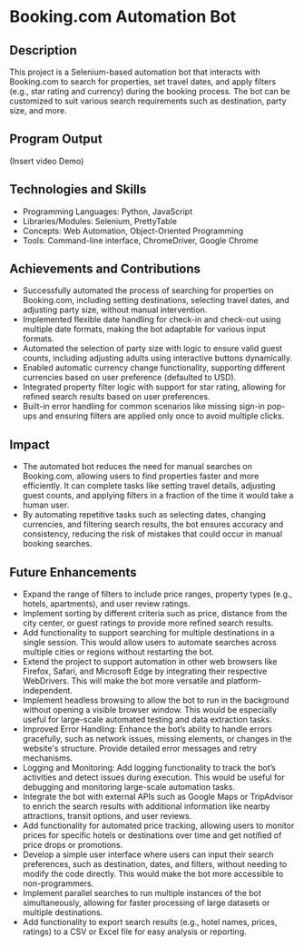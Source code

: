 # Booking.com Automation Bot

## Description
This project is a Selenium-based automation bot that interacts with Booking.com to search for properties, set travel dates, 
and apply filters (e.g., star rating and currency) during the booking process. The bot can be customized to suit various 
search requirements such as destination, party size, and more.

## Program Output
(Insert video Demo)

## Technologies and Skills 
- Programming Languages: Python, JavaScript
- Libraries/Modules: Selenium, PrettyTable
- Concepts: Web Automation, Object-Oriented Programming
- Tools: Command-line interface, ChromeDriver, Google Chrome


## Achievements and Contributions
- Successfully automated the process of searching for properties on Booking.com, including setting destinations, 
  selecting travel dates, and adjusting party size, without manual intervention.
- Implemented flexible date handling for check-in and check-out using multiple date formats, making the bot adaptable for 
  various input formats.
- Automated the selection of party size with logic to ensure valid guest counts, including adjusting adults using 
  interactive buttons dynamically.
- Enabled automatic currency change functionality, supporting different currencies based on user preference (defaulted to USD).
- Integrated property filter logic with support for star rating, allowing for refined search results based on user preferences.
- Built-in error handling for common scenarios like missing sign-in pop-ups and ensuring filters are applied only once 
  to avoid multiple clicks.

## Impact
- The automated bot reduces the need for manual searches on Booking.com, allowing users to find properties faster and more 
  efficiently. It can complete tasks like setting travel details, adjusting guest counts, and applying filters in a fraction 
  of the time it would take a human user.
- By automating repetitive tasks such as selecting dates, changing currencies, and filtering search results, the bot 
  ensures accuracy and consistency, reducing the risk of mistakes that could occur in manual booking searches.

## Future Enhancements
- Expand the range of filters to include price ranges, property types (e.g., hotels, apartments), and user review ratings.
- Implement sorting by different criteria such as price, distance from the city center, or guest ratings to provide more 
  refined search results.
- Add functionality to support searching for multiple destinations in a single session. This would allow users to automate 
  searches across multiple cities or regions without restarting the bot.
- Extend the project to support automation in other web browsers like Firefox, Safari, and Microsoft Edge by integrating 
  their respective WebDrivers. This will make the bot more versatile and platform-independent.
- Implement headless browsing to allow the bot to run in the background without opening a visible browser window. 
  This would be especially useful for large-scale automated testing and data extraction tasks.
- Improved Error Handling: Enhance the bot’s ability to handle errors gracefully, such as network issues, missing elements, 
  or changes in the website's structure. Provide detailed error messages and retry mechanisms.
- Logging and Monitoring: Add logging functionality to track the bot’s activities and detect issues during execution. 
  This would be useful for debugging and monitoring large-scale automation tasks.
- Integrate the bot with external APIs such as Google Maps or TripAdvisor to enrich the search results with additional 
  information like nearby attractions, transit options, and user reviews.
- Add functionality for automated price tracking, allowing users to monitor prices for specific hotels or destinations 
  over time and get notified of price drops or promotions.
- Develop a simple user interface where users can input their search preferences, such as destination, dates, and filters, 
  without needing to modify the code directly. This would make the bot more accessible to non-programmers.
- Implement parallel searches to run multiple instances of the bot simultaneously, allowing for faster processing of large 
  datasets or multiple destinations.
- Add functionality to export search results (e.g., hotel names, prices, ratings) to a CSV or Excel file for easy 
 analysis or reporting.